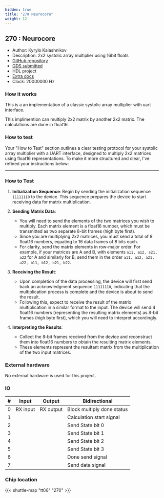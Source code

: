 ```yaml
---
hidden: true
title: "270 Neurocore"
weight: 12
---
```


## 270 : Neurocore

* Author: Kyrylo Kalashnikov
* Description: 2x2 systolic array multiplier using 16bit floats
* [GitHub repository](https://github.com/kir486680/tt6_test)
* [GDS submitted](https://github.com/kir486680/tt6_test/actions/runs/8581902550)
* HDL project
* [Extra docs]()
* Clock: 20000000 Hz

<!---

This file is used to generate your project datasheet. Please fill in the information below and delete any unused
sections.

You can also include images in this folder and reference them in the markdown. Each image must be less than
512 kb in size, and the combined size of all images must be less than 1 MB.
-->


### How it works

This is a an implementation of a classic systolic array multiplier with uart interface.

This implimention can multiply 2x2 matrix by another 2x2 matrix. The calculations are done in float16.

### How to test

Your "How to Test" section outlines a clear testing protocol for your systolic array multiplier with a UART interface, designed to multiply 2x2 matrices using float16 representations. To make it more structured and clear, I've refined your instructions below:

***

### How to Test

1. **Initialization Sequence**: Begin by sending the initialization sequence `11111110` to the device. This sequence prepares the device to start receiving data for matrix multiplication.

2. **Sending Matrix Data**:

   - You will need to send the elements of the two matrices you wish to multiply. Each matrix element is a float16 number, which must be transmitted as two separate 8-bit frames (high byte first).
   - Since you are multiplying 2x2 matrices, you must send a total of 8 float16 numbers, equating to 16 data frames of 8 bits each.
   - For clarity, send the matrix elements in row-major order. For example, if your matrices are A and B, with elements `a11, a12, a21, a22` for A and similarly for B, send them in the order `a11, a12, a21, a22, b11, b12, b21, b22`.

3. **Receiving the Result**:

   - Upon completion of the data processing, the device will first send back an acknowledgment sequence `11111110`, indicating that the multiplication process is complete and the device is about to send the result.
   - Following this, expect to receive the result of the matrix multiplication in a similar format to the input. The device will send 4 float16 numbers (representing the resulting matrix elements) as 8-bit frames (high byte first), which you will need to interpret accordingly.

4. **Interpreting the Results**:

   - Collect the 8-bit frames received from the device and reconstruct them into float16 numbers to obtain the resulting matrix elements.
   - These elements represent the resultant matrix from the multiplication of the two input matrices.

### External hardware

No external hardware is used for this project.


### IO

| #             | Input    | Output   | Bidirectional   |
| ------------- | -------- | -------- | --------------- |
| 0 | RX input  | RX output  | Block multiply done status        |
| 1 |   |   | Calculation start signal        |
| 2 |   |   | Send State bit 0        |
| 3 |   |   | Send State bit 1        |
| 4 |   |   | Send State bit 2        |
| 5 |   |   | Send State bit 3        |
| 6 |   |   | Done send signal        |
| 7 |   |   | Send data signal        |


### Chip location

{{< shuttle-map "tt06" "270" >}}
